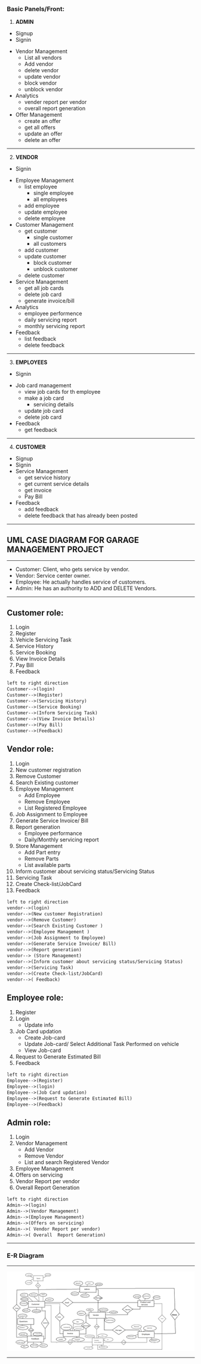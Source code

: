 
### Basic Panels/Front: 

1. **ADMIN**

  - Signup
  - Signin
  * Vendor Management
      - List all vendors
      - Add vendor
      - delete vendor
      - update vendor
      - block vendor
      - unblock vendor
  * Analytics
      - vender report per vendor
      - overall report generation
  * Offer Management
      - create an offer
      - get all offers
      - update an offer
      - delete an offer 
      

<hr>

2. **VENDOR**

 - Signin
 * Employee Management
     - list employee
         + single employee
         + all employees
     - add employee
     - update employee
     - delete employee
 * Customer Management
     - get customer
         + single customer
         + all customers
     - add customer
     - update customer
         + block customer
         + unblock customer
     - delete customer
 * Service Management
     - get all job cards
     - delete job card
     - generate invoice/bill
 * Analytics
     - employee performence
     - daily servicing report
     - monthly servicing report
 * Feedback
     - list feedback
     - delete feedback   

<hr>

3. **EMPLOYEES**

 - Signin
 * Job card management
     - view job cards for th employee
     - make a job card
         + servicing details
     - update job card
     - delete job card
 * Feedback
     - get feedback        
 
<hr>

4. **CUSTOMER**

 * Signup
 * Signin
 * Service Management
     - get service history
     - get current service details
     - get invoice
     - Pay Bill
 * Feedback
     - add feedback
     - delete feedback that has already been posted

<hr>


## UML CASE DIAGRAM FOR GARAGE MANAGEMENT PROJECT 

---
- Customer: Client, who gets service by vendor.
- Vendor:   Service center owner.
- Employee: He actually handles service of customers.
- Admin:   He has an authority to ADD and DELETE Vendors.
---

## Customer role:   
   
1. 	Login
2. 	Register
3. 	Vehicle Servicing Task
4. 	Service History
5. 	Service Booking
6. 	View  Invoice Details
7.  Pay Bill
8. 	Feedback

  ```plantuml 
left to right direction
Customer-->(login)
Customer-->(Register)
Customer-->(Servicing History)
Customer-->(Service Booking)
Customer-->(Inform Servicing Task)
Customer-->(View Invoice Details)
Customer-->(Pay Bill)
Customer-->(Feedback)
```



## Vendor role:

1.  Login
2.  New customer registration
3.  Remove Customer
4.  Search Existing customer 
5.  Employee Management
	- Add Employee
	- Remove Employee
	- List Registered Employee
6.  Job Assignment to Employee
7.  Generate Service Invoice/ Bill
8.  Report generation
	- Employee performance
	- Daily/Monthly servicing report
9.  Store Management
	- Add Part entry
	- Remove Parts
	- List available parts
10. Inform customer about servicing status/Servicing Status
11. Servicing Task
12. Create Check-list/JobCard
13. Feedback


 ```plantuml 
left to right direction
vendor-->(login)
vendor-->(New customer Registration)
vendor-->(Remove Customer)
vendor-->(Search Existing Customer )
vendor-->(Employee Management )
vendor-->(Job Assignment to Employee)
vendor-->(Generate Service Invoice/ Bill)
vendor-->(Report generation)
vendor--> (Store Management)
vendor-->(Inform customer about servicing status/Servicing Status)
vendor-->(Servicing Task)
vendor-->(Create Check-list/JobCard)
vendor-->( Feedback)
```

## Employee role:

1. Register
2. Login 
   - Update info
3. Job Card updation
   - Create Job-card
   - Update Job-card/ Select Additional Task Performed on vehicle
   - View Job-card
4. Request to Generate Estimated Bill
5. Feedback
         
 ```plantuml 
left to right direction
Employee-->(Register)
Employee-->(login)
Employee-->(Job Card updation)
Employee-->(Request to Generate Estimated Bill)
Employee-->(Feedback)
```

## Admin role:

1. Login
2. Vendor Management
   - Add Vendor
   - Remove Vendor
   - List  and search Registered Vendor
3. Employee Management
4. Offers on servicing
5. Vendor Report per vendor
6. Overall  Report Generation
            
 ```plantuml 
left to right direction
Admin-->(login)
Admin-->(Vendor Management)
Admin-->(Employee Management)
Admin-->(Offers on servicing)
Admin-->( Vendor Report per vendor)
Admin-->( Overall  Report Generation)
```

<hr>




### E-R Diagram

<hr>
<img src="E-R_diagram.png">

<hr>


